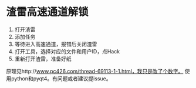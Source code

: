 渣雷高速通道解锁
================

1. 打开渣雷
2. 添加任务
3. 等待进入高速通道，报错后关闭渣雷
4. 打开工具，选择对应的文件和用户ID，点Hack
5. 重新打开渣雷，准备好纸

原理见http://www.pc426.com/thread-69113-1-1.html，我只是改了个数字。
使用python和pyqt4。有问题或者建议提issue。
